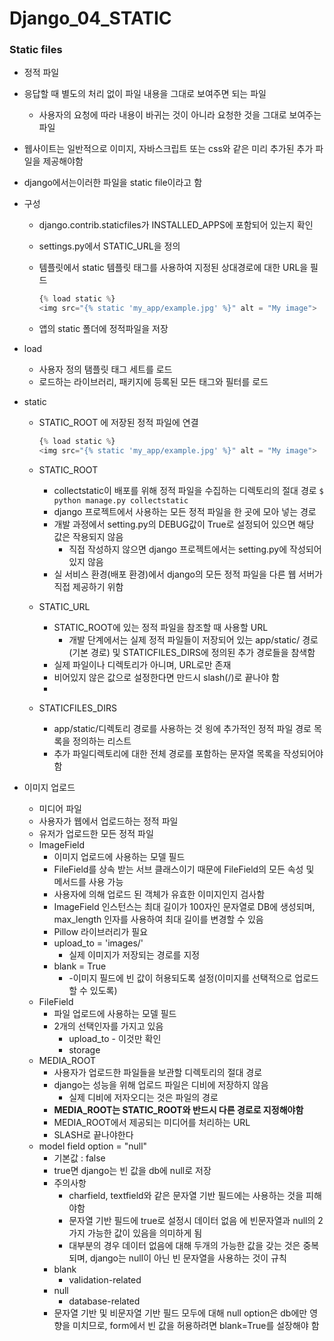 # Django_04_STATIC



### Static files

- 정적 파일
- 응답할 때 별도의 처리 없이 파일 내용을 그대로 보여주면 되는 파일
  - 사용자의 요청에 따라 내용이 바귀는 것이 아니라 요청한 것을 그대로 보여주는 파일
- 웹사이트는 일반적으로 이미지, 자바스크립트 또는 css와 같은 미리 추가된 추가 파일을 제공해야함
- django에서는이러한 파일을 static file이라고 함



- 구성

  - django.contrib.staticfiles가 INSTALLED_APPS에 포함되어 있는지 확인

  - settings.py에서 STATIC_URL을 정의

  - 템플릿에서 static 템플릿 태그를 사용하여 지정된 상대경로에 대한 URL을 필드

    ```python
    {% load static %}
    <img src="{% static 'my_app/example.jpg' %}" alt = "My image">
    ```

  - 앱의 static 폴더에 정적파일을 저장

- load

  - 사용자 정의 탬플릿 태그 세트를 로드
  - 로드하는 라이브러리, 패키지에 등록된 모든 태그와 필터를 로드

- static

  - STATIC_ROOT 에  저장된 정적 파일에 연결

    ```python
    {% load static %}
    <img src="{% static 'my_app/example.jpg' %}" alt = "My image">
    ```

    

  - STATIC_ROOT

    - collectstatic이 배포를 위해 정적 파일을 수집하는 디렉토리의 절대 경로	```$ python manage.py collectstatic```
    - django 프로젝트에서 사용하는 모든 정적 파일을 한 곳에 모아 넣는 경로
    - 개발 과정에서 setting.py의 DEBUG값이 True로 설정되어 있으면 해당 값은 작용되지 않음
      - 직접 작성하지 않으면 django 프로젝트에서는 setting.py에 작성되어 있지 않음
    - 실 서비스 환경(배포 환경)에서 django의 모든 정적 파일을 다른 웹 서버가 직접 제공하기 위함

    

  - STATIC_URL

    - STATIC_ROOT에 있는 정적 파일을 참조할 때 사용할 URL
      - 개발 단계에서는 실제 정적 파일들이 저장되어 있는 app/static/ 경로(기본 경로) 및 STATICFILES_DIRS에 정의된 추가 경로들을 참색함
    - 실제 파일이나 디렉토리가 아니며, URL로만 존재
    - 비어있지 않은 값으로 설정한다면 만드시 slash(/)로 끝나야 함
    - 

  - STATICFILES_DIRS

    - app/static/디렉토리 경로를 사용하는 것 욍에 추가적인 정적 파일 경로 목록을 정의하는 리스트
    - 추가 파일디렉토리에 대한 전체 경로를 포함하는 문자열 목록을 작성되어야 함



- 이미지 업로드
  - 미디어 파일
  - 사용자가 웹에서 업로드하는 정적 파일
  - 유저가 업로드한 모든 정적 파일
  - ImageField
    - 이미지 업로드에 사용하는 모델 필드
    - FileField를 상속 받는 서브 클래스이기 때문에 FileField의 모든 속성 및 메서드를 사용 가능
    - 사용자에 의해 업로드 된 객체가 유효한 이미지인지 검사함
    - ImageField 인스턴스는 최대 길이가 100자인 문자열로 DB에 생성되며, max_length 인자를 사용하여 최대 길이를 변경할 수 있음
    - Pillow 라이브러리가 필요
    - upload_to = 'images/'
      - 실제 이미지가 저장되는 경로를 지정
    - blank = True
      - -이미지 필드에 빈 값이 허용되도록 설정(이미지를 선택적으로 업로드할 수 있도록)
  - FileField
    - 파일 업로드에 사용하는 모델 필드
    - 2개의 선택인자를 가지고 있음
      - upload_to - 이것만 확인
      - storage
  - MEDIA_ROOT
    - 사용자가 업로드한 파일들을 보관할 디렉토리의 절대 경로
    - django는 성능을 위해 업로드 파일은 디비에 저장하지 않음
      - 실제 디비에 저자오디는 것은 파일의 경로
    - **MEDIA_ROOT는 STATIC_ROOT와 반드시 다른 경로로 지정해야함**
    - MEDIA_ROOT에서 제공되는 미디어를 처리하는 URL
    - SLASH로 끝나야한다
  - model field option = "null"
    - 기본값 : false
    - true면 django는 빈 값을 db에 null로 저장
    - 주의사항
      - charfield, textfield와 같은 문자열 기반 필드에는 사용하는 것을 피해야함
      - 문자열 기반 필드에 true로 설정시 데이터 없음 에 빈문자열과 null의 2가지 가능한 값이 있음을 의미하게 됨
      - 대부분의 경우 데이터 없음에 대해 두개의 가능한 값을 갖는 것은 중복되며, django는 null이 아닌 빈 문자열을 사용하는 것이 규칙
    - blank
      - validation-related
    - null
      - database-related
    - 문자열 기반 및 비문자열 기반 필드 모두에 대해 null option은 db에만 영향을 미치므로, form에서 빈 값을 허용하려면 blank=True를 설장해야 함